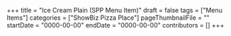 +++
title = "Ice Cream Plain (SPP Menu Item)"
draft = false
tags = ["Menu Items"]
categories = ["ShowBiz Pizza Place"]
pageThumbnailFile = ""
startDate = "0000-00-00"
endDate = "0000-00-00"
contributors = []
+++
